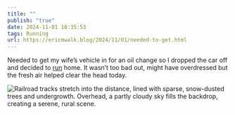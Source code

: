 ```yaml
---
title: ""
publish: "true"
date: 2024-11-01 18:35:53
tags: Running
url: https://ericmwalk.blog/2024/11/01/needed-to-get.html
---
```


Needed to get my wife’s vehicle in for an oil change so I dropped the car off and decided to [run](https://strava.com/activities/12798909272) home. It wasn’t too bad out, might have overdressed but the fresh air helped clear the head today.

![Railroad tracks stretch into the distance, lined with sparse, snow-dusted trees and undergrowth. Overhead, a partly cloudy sky fills the backdrop, creating a serene, rural scene.](https://ericmwalk.blog/uploads/2024/img-0657.jpeg)